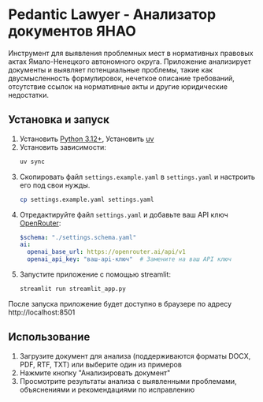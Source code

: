 # Pedantic Lawyer - Анализатор документов ЯНАО

Инструмент для выявления проблемных мест в нормативных правовых актах Ямало-Ненецкого автономного округа. Приложение
анализирует документы и выявляет потенциальные проблемы, такие как двусмысленность формулировок, нечеткое описание
требований, отсутствие ссылок на нормативные акты и другие юридические недостатки.

## Установка и запуск

1. Установить [Python 3.12+](https://www.python.org/downloads/), Установить [uv](https://github.com/astral-sh/uv)
2. Установить зависимости:
   ```bash
   uv sync
   ```
3. Скопировать файл `settings.example.yaml` в `settings.yaml` и настроить его под свои нужды.
   ```bash
   cp settings.example.yaml settings.yaml
   ```
4. Отредактируйте файл `settings.yaml` и добавьте ваш API ключ [OpenRouter](https://openrouter.ai/):
    ```yaml
    $schema: "./settings.schema.yaml"
    ai:
      openai_base_url: https://openrouter.ai/api/v1
      openai_api_key: "ваш-api-ключ"  # Замените на ваш API ключ
    ```
5. Запустите приложение с помощью streamlit:
    ```bash
    streamlit run streamlit_app.py
    ```

После запуска приложение будет доступно в браузере по адресу http://localhost:8501

## Использование

1. Загрузите документ для анализа (поддерживаются форматы DOCX, PDF, RTF, TXT) или выберите один из примеров
2. Нажмите кнопку "Анализировать документ"
3. Просмотрите результаты анализа с выявленными проблемами, объяснениями и рекомендациями по исправлению
